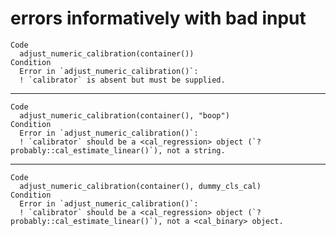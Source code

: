 # errors informatively with bad input

    Code
      adjust_numeric_calibration(container())
    Condition
      Error in `adjust_numeric_calibration()`:
      ! `calibrator` is absent but must be supplied.

---

    Code
      adjust_numeric_calibration(container(), "boop")
    Condition
      Error in `adjust_numeric_calibration()`:
      ! `calibrator` should be a <cal_regression> object (`?probably::cal_estimate_linear()`), not a string.

---

    Code
      adjust_numeric_calibration(container(), dummy_cls_cal)
    Condition
      Error in `adjust_numeric_calibration()`:
      ! `calibrator` should be a <cal_regression> object (`?probably::cal_estimate_linear()`), not a <cal_binary> object.

